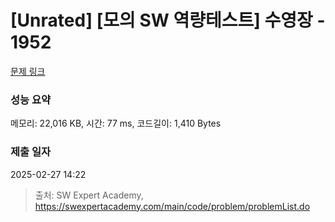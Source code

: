# [Unrated] [모의 SW 역량테스트] 수영장 - 1952 

[문제 링크](https://swexpertacademy.com/main/code/problem/problemDetail.do?contestProbId=AV5PpFQaAQMDFAUq) 

### 성능 요약

메모리: 22,016 KB, 시간: 77 ms, 코드길이: 1,410 Bytes

### 제출 일자

2025-02-27 14:22



> 출처: SW Expert Academy, https://swexpertacademy.com/main/code/problem/problemList.do